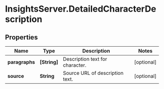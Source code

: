 # InsightsServer.DetailedCharacterDescription

## Properties
Name | Type | Description | Notes
------------ | ------------- | ------------- | -------------
**paragraphs** | **[String]** | Description text for character. | [optional] 
**source** | **String** | Source URL of description text. | [optional] 


